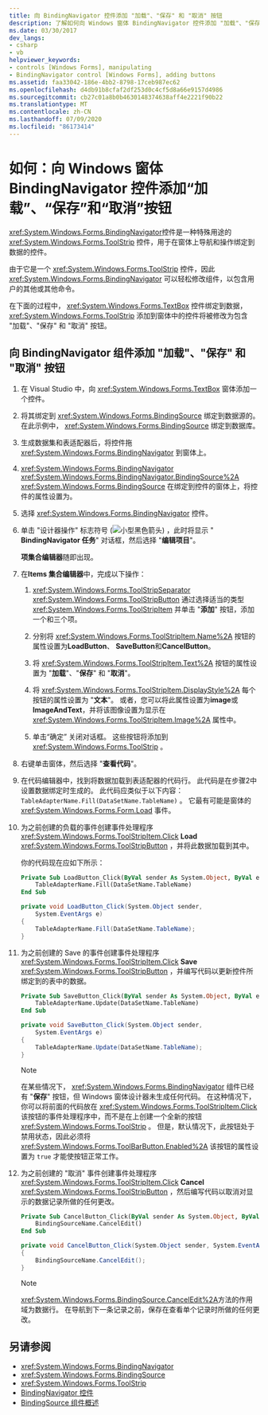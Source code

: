 ```yaml
---
title: 向 BindingNavigator 控件添加 "加载"、"保存" 和 "取消" 按钮
description: 了解如何向 Windows 窗体 BindingNavigator 控件添加 "加载"、"保存" 和 "取消" 按钮。
ms.date: 03/30/2017
dev_langs:
- csharp
- vb
helpviewer_keywords:
- controls [Windows Forms], manipulating
- BindingNavigator control [Windows Forms], adding buttons
ms.assetid: faa33042-186e-4bb2-8798-17ceb987ec62
ms.openlocfilehash: d4db91b8cfaf2df253d0c4cf5d8a66e9157d4986
ms.sourcegitcommit: cb27c01a8b0b4630148374638aff4e2221f90b22
ms.translationtype: MT
ms.contentlocale: zh-CN
ms.lasthandoff: 07/09/2020
ms.locfileid: "86173414"
---
```

# <a name="how-to-add-load-save-and-cancel-buttons-to-the-windows-forms-bindingnavigator-control"></a>如何：向 Windows 窗体 BindingNavigator 控件添加“加载”、“保存”和“取消”按钮

<xref:System.Windows.Forms.BindingNavigator>控件是一种特殊用途的 <xref:System.Windows.Forms.ToolStrip> 控件，用于在窗体上导航和操作绑定到数据的控件。

由于它是一个 <xref:System.Windows.Forms.ToolStrip> 控件，因此 <xref:System.Windows.Forms.BindingNavigator> 可以轻松修改组件，以包含用户的其他或其他命令。

在下面的过程中， <xref:System.Windows.Forms.TextBox> 控件绑定到数据， <xref:System.Windows.Forms.ToolStrip> 添加到窗体中的控件将被修改为包含 "加载"、"保存" 和 "取消" 按钮。

## <a name="add-load-save-and-cancel-buttons-to-the-bindingnavigator-component"></a>向 BindingNavigator 组件添加 "加载"、"保存" 和 "取消" 按钮

1. 在 Visual Studio 中，向 <xref:System.Windows.Forms.TextBox> 窗体添加一个控件。

2. 将其绑定到 <xref:System.Windows.Forms.BindingSource> 绑定到数据源的。 在此示例中， <xref:System.Windows.Forms.BindingSource> 绑定到数据库。

3. 生成数据集和表适配器后，将控件拖 <xref:System.Windows.Forms.BindingNavigator> 到窗体上。

4. <xref:System.Windows.Forms.BindingNavigator> <xref:System.Windows.Forms.BindingNavigator.BindingSource%2A> <xref:System.Windows.Forms.BindingSource> 在绑定到控件的窗体上，将控件的属性设置为。

5. 选择 <xref:System.Windows.Forms.BindingNavigator> 控件。

6. 单击 "设计器操作" 标志符号 (![ 小型黑色箭头 ](./media/designer-actions-glyph.gif)) ，此时将显示 " **BindingNavigator 任务**" 对话框，然后选择 "**编辑项目**"。

     **项集合编辑器**随即出现。

7. 在**Items 集合编辑器**中，完成以下操作：

    1. <xref:System.Windows.Forms.ToolStripSeparator> <xref:System.Windows.Forms.ToolStripButton> 通过选择适当的类型 <xref:System.Windows.Forms.ToolStripItem> 并单击 "**添加**" 按钮，添加一个和三个项。

    2. 分别将 <xref:System.Windows.Forms.ToolStripItem.Name%2A> 按钮的属性设置为**LoadButton**、 **SaveButton**和**CancelButton**。

    3. 将 <xref:System.Windows.Forms.ToolStripItem.Text%2A> 按钮的属性设置为 "**加载**"、"**保存**" 和 "**取消**"。

    4. 将 <xref:System.Windows.Forms.ToolStripItem.DisplayStyle%2A> 每个按钮的属性设置为 "**文本**"。 或者，您可以将此属性设置为**image**或**ImageAndText**，并将该图像设置为显示在 <xref:System.Windows.Forms.ToolStripItem.Image%2A> 属性中。

    5. 单击“确定”  关闭对话框。 这些按钮将添加到 <xref:System.Windows.Forms.ToolStrip> 。

8. 右键单击窗体，然后选择 "**查看代码**"。

9. 在代码编辑器中，找到将数据加载到表适配器的代码行。 此代码是在步骤2中设置数据绑定时生成的。 此代码应类似于以下内容： `TableAdapterName.Fill(DataSetName.TableName)` 。 它最有可能是窗体的 <xref:System.Windows.Forms.Form.Load> 事件。

10. 为之前创建的负载的事件创建事件处理程序 <xref:System.Windows.Forms.ToolStripItem.Click> **Load** <xref:System.Windows.Forms.ToolStripButton> ，并将此数据加载到其中。

     你的代码现在应如下所示：

    ```vb
    Private Sub LoadButton_Click(ByVal sender As System.Object, ByVal e As System.EventArgs) Handles LoadButton.Click
        TableAdapterName.Fill(DataSetName.TableName)
    End Sub
    ```

    ```csharp
    private void LoadButton_Click(System.Object sender,
        System.EventArgs e)
    {
        TableAdapterName.Fill(DataSetName.TableName);
    }
    ```

11. 为之前创建的 Save 的事件创建事件处理程序 <xref:System.Windows.Forms.ToolStripItem.Click> **Save** <xref:System.Windows.Forms.ToolStripButton> ，并编写代码以更新控件所绑定到的表中的数据。

    ```vb
    Private Sub SaveButton_Click(ByVal sender As System.Object, ByVal e As System.EventArgs) Handles SaveButton.Click
        TableAdapterName.Update(DataSetName.TableName)
    End Sub
    ```

    ```csharp
    private void SaveButton_Click(System.Object sender,
        System.EventArgs e)
    {
        TableAdapterName.Update(DataSetName.TableName);
    }
    ```

    > [!NOTE]
    > 在某些情况下， <xref:System.Windows.Forms.BindingNavigator> 组件已经有 "**保存**" 按钮，但 Windows 窗体设计器未生成任何代码。 在这种情况下，你可以将前面的代码放在 <xref:System.Windows.Forms.ToolStripItem.Click> 该按钮的事件处理程序中，而不是在上创建一个全新的按钮 <xref:System.Windows.Forms.ToolStrip> 。 但是，默认情况下，此按钮处于禁用状态，因此必须将 <xref:System.Windows.Forms.ToolBarButton.Enabled%2A> 该按钮的属性设置为 `true` 才能使按钮正常工作。

12. 为之前创建的 "取消" 事件创建事件处理程序 <xref:System.Windows.Forms.ToolStripItem.Click> **Cancel** <xref:System.Windows.Forms.ToolStripButton> ，然后编写代码以取消对显示的数据记录所做的任何更改。

    ```vb
    Private Sub CancelButton_Click(ByVal sender As System.Object, ByVal e As System.EventArgs) Handles CancelButton.Click
        BindingSourceName.CancelEdit()
    End Sub
    ```

    ```csharp
    private void CancelButton_Click(System.Object sender, System.EventArgs e)
    {
        BindingSourceName.CancelEdit();
    }
    ```

    > [!NOTE]
    > <xref:System.Windows.Forms.BindingSource.CancelEdit%2A>方法的作用域为数据行。 在导航到下一条记录之前，保存在查看单个记录时所做的任何更改。

## <a name="see-also"></a>另请参阅

- <xref:System.Windows.Forms.BindingNavigator>
- <xref:System.Windows.Forms.BindingSource>
- <xref:System.Windows.Forms.ToolStrip>
- [BindingNavigator 控件](bindingnavigator-control-windows-forms.md)
- [BindingSource 组件概述](bindingsource-component-overview.md)
